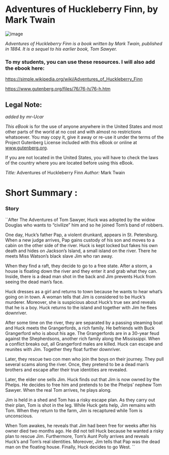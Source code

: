 
# Adventures of Huckleberry Finn, by Mark Twain
![image](https://github.com/mr-Ucar/2023-2024/assets/116120748/be6551e6-138d-418c-b36d-3a09b2f8deb1)

*Adventures of Huckleberry Finn is a book written by Mark Twain, published in 1884. It is a sequel to his earlier book, Tom Sawyer.*

### To my students, you can use these resources. I will also add the ebook here:

https://simple.wikipedia.org/wiki/Adventures_of_Huckleberry_Finn

https://www.gutenberg.org/files/76/76-h/76-h.htm

## Legal Note:
*added by mr-Ucar*

_This eBook_ is for the use of anyone anywhere in the United States and most other parts of the world at no cost and with almost no restrictions whatsoever. 
You may copy it, give it away or re-use it under the terms of the Project Gutenberg License included with this eBook or online at www.gutenberg.org. </br>

If you are not located in the United States, you will have to check the laws of the country where you are located before using this eBook.

_Title:_ Adventures of Huckleberry Finn
_Author:_ Mark Twain 


# Short Summary :

### Story

``After The Adventures of Tom Sawyer, Huck was adopted by the widow Douglas who wants to “civilize” him and so he joined Tom’s band of robbers.

One day, Huck’s father Pap, a violent drunkard, appears in St. Petersburg. When a new judge arrives, Pap gains custody of his son and moves to a cabin on the other side of the river. Huck is kept locked but fakes his own death and hides on Jackson’s Island, a small island on the river. There he meets Miss Watson’s black slave Jim who ran away.

When they find a raft, they decide to go to a free state. After a storm, a house is floating down the river and they enter it and grab what they can. Inside, there is a dead man shot in the back and Jim prevents Huck from seeing the dead man’s face.

Huck dresses as a girl and returns to town because he wants to hear what’s going on in town. A woman tells that Jim is considered to be Huck’s murderer. Moreover, she is suspicious about Huck’s true sex and reveals that he is a boy. Huck returns to the island and together with Jim he flees downriver.

After some time on the river, they are separated by a passing steaming boat and Huck meets the Grangerfords, a rich family. He befriends with Buck Grangerford who is about his age. The Grangerfords are in a 30-year feud against the Shepherdsons, another rich family along the Mississippi. When a conflict breaks out, all Grangerford males are killed. Huck can escape and reunites with Jim. Together they float further downriver.

Later, they rescue two con men who join the boys on their journey. They pull several scams along the river. Once, they pretend to be a dead man’s brothers and escape after their true identities are revealed.

Later, the elder one sells Jim. Huck finds out that Jim is now owned by the Phelps. He decides to free him and pretends to be the Phelps’ nephew Tom Sawyer. When the real Tom arrives, he plays along.

Jim is held in a shed and Tom has a risky escape plan. As they carry out their plan, Tom is shot in the leg. While Huck gets help, Jim remains with Tom. When they return to the farm, Jim is recaptured while Tom is unconscious.

When Tom awakes, he reveals that Jim had been free for weeks after his owner died two months ago. He did not tell Huck because he wanted a risky plan to rescue Jim. Furthermore, Tom’s Aunt Polly arrives and reveals Huck’s and Tom’s real identities. Moreover, Jim tells that Pap was the dead man on the floating house. Finally, Huck decides to go West. ``
